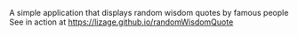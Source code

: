 A simple application that displays random wisdom quotes by famous people
<br/>
See in action at https://lizage.github.io/randomWisdomQuote
